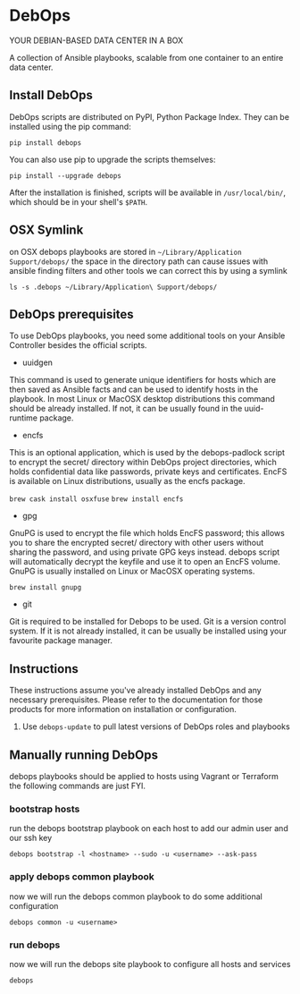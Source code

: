 # DebOps

YOUR DEBIAN-BASED DATA CENTER IN A BOX

A collection of Ansible playbooks, scalable from one container to an entire data center.

## Install DebOps

DebOps scripts are distributed on PyPI, Python Package Index. They can be installed using the pip command:

`pip install debops`

You can also use pip to upgrade the scripts themselves:

`pip install --upgrade debops`

After the installation is finished, scripts will be available in `/usr/local/bin/`, which should be in your shell's `$PATH`.

## OSX Symlink

on OSX debops playbooks are stored in `~/Library/Application Support/debops/`
the space in the directory path can cause issues with ansible finding filters and other tools we can correct this by using a symlink

`ls -s .debops ~/Library/Application\ Support/debops/`

## DebOps prerequisites

To use DebOps playbooks, you need some additional tools on your Ansible Controller besides the official scripts.

- uuidgen

This command is used to generate unique identifiers for hosts which are then saved as Ansible facts and can be used to identify hosts in the playbook. In most Linux or MacOSX desktop distributions this command should be already installed. If not, it can be usually found in the uuid-runtime package.

- encfs

This is an optional application, which is used by the debops-padlock script to encrypt the secret/ directory within DebOps project directories, which holds confidential data like passwords, private keys and certificates. EncFS is available on Linux distributions, usually as the encfs package.

`brew cask install osxfuse`
`brew install encfs`

- gpg

GnuPG is used to encrypt the file which holds EncFS password; this allows you to share the encrypted secret/ directory with other users without sharing the password, and using private GPG keys instead. debops script will automatically decrypt the keyfile and use it to open an EncFS volume. GnuPG is usually installed on Linux or MacOSX operating systems.

`brew install gnupg`

- git

Git is required to be installed for Debops to be used. Git is a version control system. If it is not already installed, it can be usually be installed using your favourite package manager.

## Instructions

These instructions assume you've already installed DebOps and any necessary prerequisites. Please refer to the documentation for those products for more information on installation or configuration.

1. Use `debops-update` to pull latest versions of DebOps roles and playbooks

## Manually running DebOps

debops playbooks should be applied to hosts using Vagrant or Terraform the following commands are just FYI.

### bootstrap hosts

run the debops bootstrap playbook on each host to add our admin user and our ssh key

`debops bootstrap -l <hostname> --sudo -u <username> --ask-pass`

### apply debops common playbook

now we will run the debops common playbook to do some additional configuration

`debops common -u <username>`

### run debops

now we will run the debops site playbook to configure all hosts and services

`debops`
